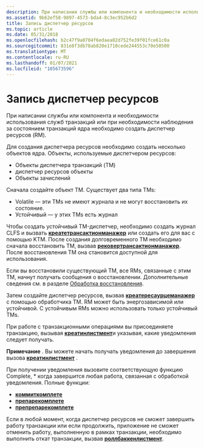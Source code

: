 ```yaml
---
description: При написании службы или компонента и необходимости использования служб транзакций или при необходимости наблюдения за состоянием транзакций ядра необходимо создать диспетчер ресурсов (RM).
ms.assetid: 9b62ef58-9897-4573-bda4-8c3ec952b6d2
title: Запись диспетчер ресурсов
ms.topic: article
ms.date: 05/31/2018
ms.openlocfilehash: b2c47f9a0704f6edaea02d752fe39f01fce61c0a
ms.sourcegitcommit: 831e8f3db78ab820e1710cede244553c70e50500
ms.translationtype: MT
ms.contentlocale: ru-RU
ms.lasthandoff: 01/07/2021
ms.locfileid: "105673596"
---
```

# <a name="writing-a-resource-manager"></a>Запись диспетчер ресурсов

При написании службы или компонента и необходимости использования служб транзакций или при необходимости наблюдения за состоянием транзакций ядра необходимо создать диспетчер ресурсов (RM).

Для создания диспетчера ресурсов необходимо создать несколько объектов ядра. Объекты, используемые диспетчером ресурсов:

-   Объекты диспетчера транзакций (TM)
-   диспетчер ресурсов объекты
-   Объекты зачислений

Сначала создайте объект TM. Существует два типа TMs:

-   Volatile — эти TMs не имеют журнала и не могут восстановить их состояние.
-   Устойчивый — у этих TMs есть журнал

Чтобы создать устойчивый TM-диспетчер, необходимо создать журнал CLFS и вызвать [**креатетрансактионманажер**](/windows/desktop/api/Ktmw32/nf-ktmw32-createtransactionmanager) или создать его для вас с помощью KTM. После создания долговременного TM необходимо сначала восстановить TM, вызвав [**рековертрансактионманажер**](/windows/desktop/api/Ktmw32/nf-ktmw32-recovertransactionmanager). После восстановления TM она становится доступной для использования.

Если вы восстановили существующий TM, все RMs, связанные с этим TM, начнут получать сообщения о восстановлении. Дополнительные сведения см. в разделе [Обработка восстановления](recovery-processing.md).

Затем создайте диспетчер ресурсов, вызвав [**креатересаурцеманажер**](/windows/desktop/api/Ktmw32/nf-ktmw32-createresourcemanager) с помощью обработчика TM. RM может быть энергозависимой или устойчивой. С устойчивым RMs можно использовать только устойчивый TMs.

При работе с транзакционными операциями вы присоединяете транзакцию, вызывая [**креатинлистмент**](/windows/desktop/api/KtmW32/nf-ktmw32-createenlistment)и указывая, какие уведомления следует получать.

**Примечание**  .  Вы можете начать получать уведомления до завершения вызова [**креатинлистмент**](/windows/desktop/api/KtmW32/nf-ktmw32-createenlistment) .

При получении уведомления вызовите соответствующую функцию Complete, \* когда завершится любая работа, связанная с обработкой уведомления. Полные функции:

-   [**коммиткомплете**](/windows/desktop/api/Ktmw32/nf-ktmw32-commitcomplete)
-   [**препарекомплете**](/windows/desktop/api/Ktmw32/nf-ktmw32-preparecomplete)
-   [**препрепарекомплете**](/windows/desktop/api/Ktmw32/nf-ktmw32-prepreparecomplete)

Если в любой момент, когда диспетчер ресурсов не сможет завершить работу транзакции или если продолжить, приложение не сможет отменить работу, выполненную в рамках транзакции, необходимо выполнить откат транзакции, вызвав [**роллбаккенлистмент**](/windows/desktop/api/Ktmw32/nf-ktmw32-rollbackenlistment).

 

 



